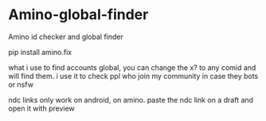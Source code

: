 # Amino-global-finder
Amino id checker and global finder

pip install amino.fix

what i use to find accounts global, you can change the x? to any comid and will find them. i use it to check ppl who join my community in case they bots or nsfw

ndc links only work on android, on amino. paste the ndc link on a draft and open it with preview
